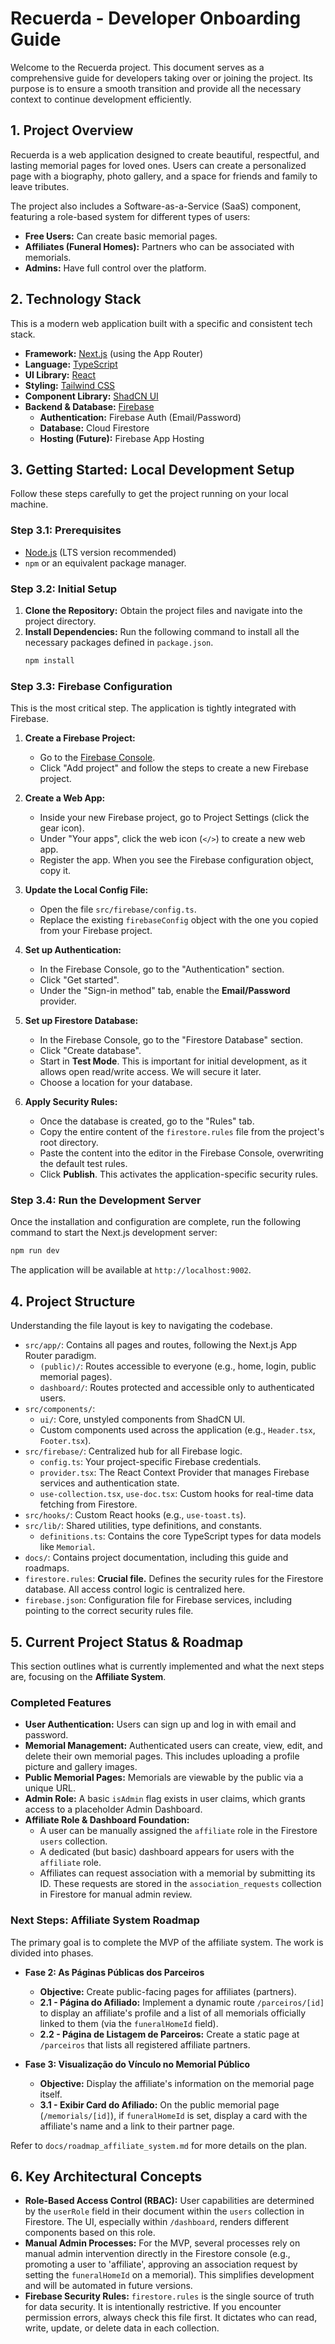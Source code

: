 # Recuerda - Developer Onboarding Guide

Welcome to the Recuerda project. This document serves as a comprehensive guide for developers taking over or joining the project. Its purpose is to ensure a smooth transition and provide all the necessary context to continue development efficiently.

## 1. Project Overview

Recuerda is a web application designed to create beautiful, respectful, and lasting memorial pages for loved ones. Users can create a personalized page with a biography, photo gallery, and a space for friends and family to leave tributes.

The project also includes a Software-as-a-Service (SaaS) component, featuring a role-based system for different types of users:
- **Free Users:** Can create basic memorial pages.
- **Affiliates (Funeral Homes):** Partners who can be associated with memorials.
- **Admins:** Have full control over the platform.

## 2. Technology Stack

This is a modern web application built with a specific and consistent tech stack.

- **Framework:** [Next.js](https://nextjs.org/) (using the App Router)
- **Language:** [TypeScript](https://www.typescriptlang.org/)
- **UI Library:** [React](https://reactjs.org/)
- **Styling:** [Tailwind CSS](https://tailwindcss.com/)
- **Component Library:** [ShadCN UI](https://ui.shadcn.com/)
- **Backend & Database:** [Firebase](https://firebase.google.com/)
  - **Authentication:** Firebase Auth (Email/Password)
  - **Database:** Cloud Firestore
  - **Hosting (Future):** Firebase App Hosting

## 3. Getting Started: Local Development Setup

Follow these steps carefully to get the project running on your local machine.

### Step 3.1: Prerequisites

- [Node.js](https://nodejs.org/) (LTS version recommended)
- `npm` or an equivalent package manager.

### Step 3.2: Initial Setup

1.  **Clone the Repository:** Obtain the project files and navigate into the project directory.
2.  **Install Dependencies:** Run the following command to install all the necessary packages defined in `package.json`.
    ```bash
    npm install
    ```

### Step 3.3: Firebase Configuration

This is the most critical step. The application is tightly integrated with Firebase.

1.  **Create a Firebase Project:**
    - Go to the [Firebase Console](https://console.firebase.google.com/).
    - Click "Add project" and follow the steps to create a new Firebase project.

2.  **Create a Web App:**
    - Inside your new Firebase project, go to Project Settings (click the gear icon).
    - Under "Your apps", click the web icon (`</>`) to create a new web app.
    - Register the app. When you see the Firebase configuration object, copy it.

3.  **Update the Local Config File:**
    - Open the file `src/firebase/config.ts`.
    - Replace the existing `firebaseConfig` object with the one you copied from your Firebase project.

4.  **Set up Authentication:**
    - In the Firebase Console, go to the "Authentication" section.
    - Click "Get started".
    - Under the "Sign-in method" tab, enable the **Email/Password** provider.

5.  **Set up Firestore Database:**
    - In the Firebase Console, go to the "Firestore Database" section.
    - Click "Create database".
    - Start in **Test Mode**. This is important for initial development, as it allows open read/write access. We will secure it later.
    - Choose a location for your database.

6.  **Apply Security Rules:**
    - Once the database is created, go to the "Rules" tab.
    - Copy the entire content of the `firestore.rules` file from the project's root directory.
    - Paste the content into the editor in the Firebase Console, overwriting the default test rules.
    - Click **Publish**. This activates the application-specific security rules.

### Step 3.4: Run the Development Server

Once the installation and configuration are complete, run the following command to start the Next.js development server:

```bash
npm run dev
```

The application will be available at `http://localhost:9002`.

## 4. Project Structure

Understanding the file layout is key to navigating the codebase.

- `src/app/`: Contains all pages and routes, following the Next.js App Router paradigm.
  - `(public)/`: Routes accessible to everyone (e.g., home, login, public memorial pages).
  - `dashboard/`: Routes protected and accessible only to authenticated users.
- `src/components/`:
  - `ui/`: Core, unstyled components from ShadCN UI.
  - Custom components used across the application (e.g., `Header.tsx`, `Footer.tsx`).
- `src/firebase/`: Centralized hub for all Firebase logic.
  - `config.ts`: Your project-specific Firebase credentials.
  - `provider.tsx`: The React Context Provider that manages Firebase services and authentication state.
  - `use-collection.tsx`, `use-doc.tsx`: Custom hooks for real-time data fetching from Firestore.
- `src/hooks/`: Custom React hooks (e.g., `use-toast.ts`).
- `src/lib/`: Shared utilities, type definitions, and constants.
  - `definitions.ts`: Contains the core TypeScript types for data models like `Memorial`.
- `docs/`: Contains project documentation, including this guide and roadmaps.
- `firestore.rules`: **Crucial file.** Defines the security rules for the Firestore database. All access control logic is centralized here.
- `firebase.json`: Configuration file for Firebase services, including pointing to the correct security rules file.

## 5. Current Project Status & Roadmap

This section outlines what is currently implemented and what the next steps are, focusing on the **Affiliate System**.

### Completed Features

- **User Authentication:** Users can sign up and log in with email and password.
- **Memorial Management:** Authenticated users can create, view, edit, and delete their own memorial pages. This includes uploading a profile picture and gallery images.
- **Public Memorial Pages:** Memorials are viewable by the public via a unique URL.
- **Admin Role:** A basic `isAdmin` flag exists in user claims, which grants access to a placeholder Admin Dashboard.
- **Affiliate Role & Dashboard Foundation:**
  - A user can be manually assigned the `affiliate` role in the Firestore `users` collection.
  - A dedicated (but basic) dashboard appears for users with the `affiliate` role.
  - Affiliates can request association with a memorial by submitting its ID. These requests are stored in the `association_requests` collection in Firestore for manual admin review.

### Next Steps: Affiliate System Roadmap

The primary goal is to complete the MVP of the affiliate system. The work is divided into phases.

- **Fase 2: As Páginas Públicas dos Parceiros**
  - **Objective:** Create public-facing pages for affiliates (partners).
  - **2.1 - Página do Afiliado:** Implement a dynamic route `/parceiros/[id]` to display an affiliate's profile and a list of all memorials officially linked to them (via the `funeralHomeId` field).
  - **2.2 - Página de Listagem de Parceiros:** Create a static page at `/parceiros` that lists all registered affiliate partners.

- **Fase 3: Visualização do Vínculo no Memorial Público**
  - **Objective:** Display the affiliate's information on the memorial page itself.
  - **3.1 - Exibir Card do Afiliado:** On the public memorial page (`/memorials/[id]`), if `funeralHomeId` is set, display a card with the affiliate's name and a link to their partner page.

Refer to `docs/roadmap_affiliate_system.md` for more details on the plan.

## 6. Key Architectural Concepts

- **Role-Based Access Control (RBAC):** User capabilities are determined by the `userRole` field in their document within the `users` collection in Firestore. The UI, especially within `/dashboard`, renders different components based on this role.
- **Manual Admin Processes:** For the MVP, several processes rely on manual admin intervention directly in the Firestore console (e.g., promoting a user to 'affiliate', approving an association request by setting the `funeralHomeId` on a memorial). This simplifies development and will be automated in future versions.
- **Firebase Security Rules:** `firestore.rules` is the single source of truth for data security. It is intentionally restrictive. If you encounter permission errors, always check this file first. It dictates who can read, write, update, or delete data in each collection.
